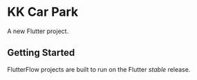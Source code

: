 # KK Car Park

A new Flutter project.

## Getting Started

FlutterFlow projects are built to run on the Flutter _stable_ release.

